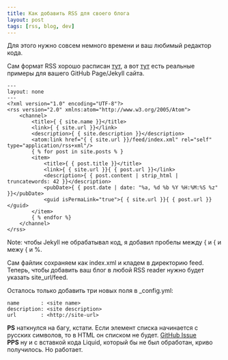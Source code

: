 ```yaml
---
title: Как добавить RSS для своего блога
layout: post
tags: [rss, blog, dev]
---
```


Для этого нужно совсем немного времени и ваш любимый редактор кода.

Сам формат RSS хорошо расписан [тут](http://cyber.law.harvard.edu/rss/rss.html), а вот [тут](https://github.com/snaptortoise/jekyll-rss-feeds) есть реальные примеры для вашего GitHub Page/Jekyll сайта.

    ---
    layout: none
    ---
    <?xml version="1.0" encoding="UTF-8"?>
    <rss version="2.0" xmlns:atom="http://www.w3.org/2005/Atom">
        <channel>
            <title>{ { site.name }}</title>
            <link>{ { site.url }}</link>
            <description>{ { site.description }}</description>
            <atom:link href="{ { site.url }}/feed/index.xml" rel="self" type="application/rss+xml"/>
            { % for post in site.posts % }
            <item>
                <title>{ { post.title }}</title>
                <link>{ { site.url }}{ { post.url }}</link>
                <description>{ { post.content | strip_html | truncatewords: 42 }}</description>
                <pubDate>{ { post.date | date: "%a, %d %b %Y %H:%M:%S %z" }}</pubDate>
                <guid isPermaLink="true">{ { site.url }}{ { post.url }}</guid>
            </item>
            { % endfor %}
        </channel>
    </rss>
Note: чтобы Jekyll не обрабатывал код, я добавил пробелы между { и { и межу { и %.

Сам файлик сохраняем как index.xml и кладем в директорию feed. Теперь, чтобы добавить ваш блог в любой RSS reader нужно будет указать site_url/feed.

Осталось только добавить три новых поля в \_config.yml:

    name       : <site name>
    description: <site description>
    url        : <http://site-url>

**PS** наткнулся на багу, кстати. Если элемент списка начинается с русских символов, то в HTML он списком не будет. [GitHub Issue](https://github.com/mojombo/jekyll/issues/908)  
**PPS** ну и с вставкой кода Liquid, который бы не был обработан, криво получилось. Но работает.
